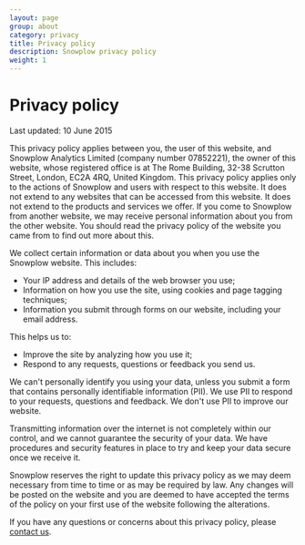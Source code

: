 ```yaml
---
layout: page
group: about
category: privacy
title: Privacy policy
description: Snowplow privacy policy
weight: 1
---
```


# Privacy policy

Last updated: 10 June 2015

This privacy policy applies between you, the user of this website, and Snowplow Analytics Limited (company number 07852221), the owner of this website, whose registered office is at The Rome Building, 32-38 Scrutton Street, London, EC2A 4RQ, United Kingdom. This privacy policy applies only to the actions of Snowplow and users with respect to this website. It does not extend to any websites that can be accessed from this website. It does not extend to the products and services we offer. If you come to Snowplow from another website, we may receive personal information about you from the other website. You should read the privacy policy of the website you came from to find out more about this.

We collect certain information or data about you when you use the Snowplow website. This includes:

- Your IP address and details of the web browser you use;
- Information on how you use the site, using cookies and page tagging techniques;
- Information you submit through forms on our website, including your email address.

This helps us to:

- Improve the site by analyzing how you use it;
- Respond to any requests, questions or feedback you send us.

We can't personally identify you using your data, unless you submit a form that contains personally identifiable information (PII). We use PII to respond to your requests, questions and feedback. We don't use PII to improve our website.

Transmitting information over the internet is not completely within our control, and we cannot guarantee the security of your data. We have procedures and security features in place to try and keep your data secure once we receive it.

Snowplow reserves the right to update this privacy policy as we may deem necessary from time to time or as may be required by law. Any changes will be posted on the website and you are deemed to have accepted the terms of the policy on your first use of the website following the alterations.

If you have any questions or concerns about this privacy policy, please <a href="/about">contact us</a>.
